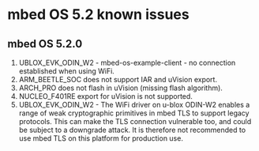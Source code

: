 # mbed OS 5.2 known issues

## mbed OS 5.2.0

1. UBLOX_EVK_ODIN_W2 - mbed-os-example-client - no connection established when using WiFi.
1. ARM_BEETLE_SOC does not support IAR and uVision export.
1. ARCH_PRO does not flash in uVision (missing flash algorithm).
1. NUCLEO_F401RE export for uVision is not supported.
1. UBLOX_EVK_ODIN_W2 - The WiFi driver on u-blox ODIN-W2 enables a range of weak cryptographic primitives in mbed TLS to support legacy protocols. This can make the TLS connection vulnerable too, and could be subject to a downgrade attack. It is therefore not recommended to use mbed TLS on this platform for production use.
